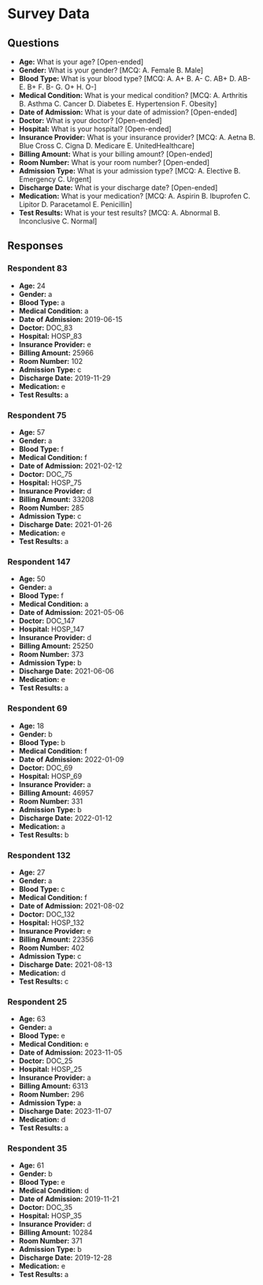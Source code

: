 # Survey Data

## Questions

- **Age:** What is your age? [Open-ended]
- **Gender:** What is your gender? [MCQ: A. Female B. Male]
- **Blood Type:** What is your blood type? [MCQ: A. A+ B. A- C. AB+ D. AB- E. B+ F. B- G. O+ H. O-]
- **Medical Condition:** What is your medical condition? [MCQ: A. Arthritis B. Asthma C. Cancer D. Diabetes E. Hypertension F. Obesity]
- **Date of Admission:** What is your date of admission? [Open-ended]
- **Doctor:** What is your doctor? [Open-ended]
- **Hospital:** What is your hospital? [Open-ended]
- **Insurance Provider:** What is your insurance provider? [MCQ: A. Aetna B. Blue Cross C. Cigna D. Medicare E. UnitedHealthcare]
- **Billing Amount:** What is your billing amount? [Open-ended]
- **Room Number:** What is your room number? [Open-ended]
- **Admission Type:** What is your admission type? [MCQ: A. Elective B. Emergency C. Urgent]
- **Discharge Date:** What is your discharge date? [Open-ended]
- **Medication:** What is your medication? [MCQ: A. Aspirin B. Ibuprofen C. Lipitor D. Paracetamol E. Penicillin]
- **Test Results:** What is your test results? [MCQ: A. Abnormal B. Inconclusive C. Normal]

## Responses

### Respondent 83

- **Age:** 24
- **Gender:** a
- **Blood Type:** a
- **Medical Condition:** a
- **Date of Admission:** 2019-06-15
- **Doctor:** DOC_83
- **Hospital:** HOSP_83
- **Insurance Provider:** e
- **Billing Amount:** 25966
- **Room Number:** 102
- **Admission Type:** c
- **Discharge Date:** 2019-11-29
- **Medication:** e
- **Test Results:** a

### Respondent 75

- **Age:** 57
- **Gender:** a
- **Blood Type:** f
- **Medical Condition:** f
- **Date of Admission:** 2021-02-12
- **Doctor:** DOC_75
- **Hospital:** HOSP_75
- **Insurance Provider:** d
- **Billing Amount:** 33208
- **Room Number:** 285
- **Admission Type:** c
- **Discharge Date:** 2021-01-26
- **Medication:** e
- **Test Results:** a

### Respondent 147

- **Age:** 50
- **Gender:** a
- **Blood Type:** f
- **Medical Condition:** a
- **Date of Admission:** 2021-05-06
- **Doctor:** DOC_147
- **Hospital:** HOSP_147
- **Insurance Provider:** d
- **Billing Amount:** 25250
- **Room Number:** 373
- **Admission Type:** b
- **Discharge Date:** 2021-06-06
- **Medication:** e
- **Test Results:** a

### Respondent 69

- **Age:** 18
- **Gender:** b
- **Blood Type:** b
- **Medical Condition:** f
- **Date of Admission:** 2022-01-09
- **Doctor:** DOC_69
- **Hospital:** HOSP_69
- **Insurance Provider:** a
- **Billing Amount:** 46957
- **Room Number:** 331
- **Admission Type:** b
- **Discharge Date:** 2022-01-12
- **Medication:** a
- **Test Results:** b

### Respondent 132

- **Age:** 27
- **Gender:** a
- **Blood Type:** c
- **Medical Condition:** f
- **Date of Admission:** 2021-08-02
- **Doctor:** DOC_132
- **Hospital:** HOSP_132
- **Insurance Provider:** e
- **Billing Amount:** 22356
- **Room Number:** 402
- **Admission Type:** c
- **Discharge Date:** 2021-08-13
- **Medication:** d
- **Test Results:** c

### Respondent 25

- **Age:** 63
- **Gender:** a
- **Blood Type:** e
- **Medical Condition:** e
- **Date of Admission:** 2023-11-05
- **Doctor:** DOC_25
- **Hospital:** HOSP_25
- **Insurance Provider:** a
- **Billing Amount:** 6313
- **Room Number:** 296
- **Admission Type:** a
- **Discharge Date:** 2023-11-07
- **Medication:** d
- **Test Results:** a

### Respondent 35

- **Age:** 61
- **Gender:** b
- **Blood Type:** e
- **Medical Condition:** d
- **Date of Admission:** 2019-11-21
- **Doctor:** DOC_35
- **Hospital:** HOSP_35
- **Insurance Provider:** d
- **Billing Amount:** 10284
- **Room Number:** 371
- **Admission Type:** b
- **Discharge Date:** 2019-12-28
- **Medication:** e
- **Test Results:** a

